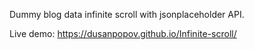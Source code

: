 Dummy blog data infinite scroll with jsonplaceholder API.

Live demo: https://dusanpopov.github.io/Infinite-scroll/
